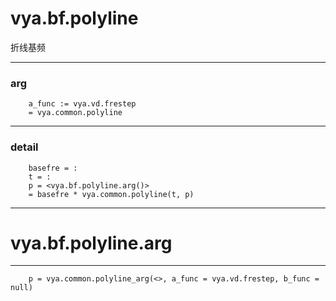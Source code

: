 # vya.bf.polyline
折线基频

---
### arg
```
	a_func := vya.vd.frestep
	= vya.common.polyline
```
---
### detail
```
	basefre = :
	t = :
	p = <vya.bf.polyline.arg()>
	= basefre * vya.common.polyline(t, p)
```

***
# vya.bf.polyline.arg
---
```
	p = vya.common.polyline_arg(<>, a_func = vya.vd.frestep, b_func = null)
```
